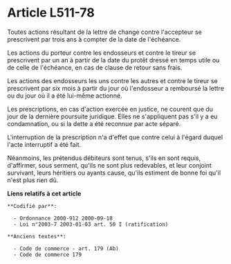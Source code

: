 # Article L511-78

Toutes actions résultant de la lettre de change contre l'accepteur se prescrivent par trois ans à compter de la date de
l'échéance.

Les actions du porteur contre les endosseurs et contre le tireur se prescrivent par un an à partir de la date du protêt
dressé en temps utile ou de celle de l'échéance, en cas de clause de retour sans frais.

Les actions des endosseurs les uns contre les autres et contre le tireur se prescrivent par six mois à partir du jour où
l'endosseur a remboursé la lettre ou du jour où il a été lui-même actionné.

Les prescriptions, en cas d'action exercée en justice, ne courent que du jour de la dernière poursuite juridique. Elles ne
s'appliquent pas s'il y a eu condamnation, ou si la dette a été reconnue par acte séparé.

L'interruption de la prescription n'a d'effet que contre celui à l'égard duquel l'acte interruptif a été fait.

Néanmoins, les prétendus débiteurs sont tenus, s'ils en sont requis, d'affirmer, sous serment, qu'ils ne sont plus
redevables, et leur conjoint survivant, leurs héritiers ou ayants cause, qu'ils estiment de bonne foi qu'il n'est plus rien
dû.

**Liens relatifs à cet article**

	**Codifié par**:

	  - Ordonnance 2000-912 2000-09-18
	  - Loi n°2003-7 2003-01-03 art. 50 I (ratification)

	**Anciens textes**:

	  - Code de commerce - art. 179 (Ab)
	  - Code de commerce 179
